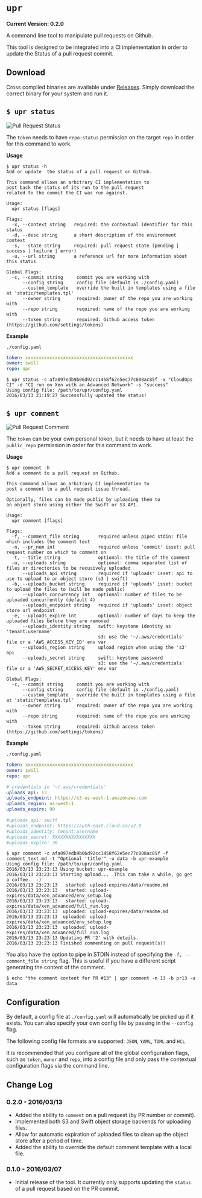 `upr`
=====

**Current Version: 0.2.0**

A command line tool to manipulate pull requests on Github.
	
This tool is designed to be integrated into a CI implementation
in order to update the Status of a pull request commit.


Download
--------

Cross compiled binaries are available under [Releases](https://github.com/swill/upr/releases).  Simply download the correct binary for your system and run it.


`$ upr status`
-------------

![Pull Request Status](https://objects-east.cloud.ca/v1/5ef827605f884961b94881e928e7a250/swill/pr_testing/combo_ci.png)

The `token` needs to have `repo:status` permission on the target `repo` in order for this command to work.

**Usage**
```
$ upr status -h
Add or update  the status of a pull request on Github.

This command allows an arbitrary CI implementation to
post back the status of its run to the pull request
related to the commit the CI was run against.

Usage:
  upr status [flags]

Flags:
  -x, --context string   required: the contextual identifier for this status
  -d, --desc string      a short description of the environment context
  -s, --state string     required: pull request state (pending | success | failure | error)
  -u, --url string       a reference url for more information about this status

Global Flags:
  -c, --commit string     commit you are working with
      --config string     config file (default is ./config.yaml)
      --custom_template   override the built in templates using a file at 'static/templates.tpl'
      --owner string      required: owner of the repo you are working with
      --repo string       required: name of the repo you are working with
      --token string      required: Github access token (https://github.com/settings/tokens)
```

**Example**

`./config.yaml`
``` yaml
token: xxxxxxxxxxxxxxxxxxxxxxxxxxxxxxxxxxxxxxxx
owner: swill
repo: upr
```

```
$ upr status -c afa097edb9b06d92cc1458f62e5ec77c808ac85f -x "CloudOps CI" -d "CI run on Xen with an Advanced Network" -s "success"
Using config file: /path/to/upr/config.yaml
2016/03/13 21:19:27 Successfully updated the status!

```

`$ upr comment`
---------------

![Pull Request Comment](https://objects-east.cloud.ca/v1/5ef827605f884961b94881e928e7a250/swill/pr_testing/comment.png)

The `token` can be your own personal token, but it needs to have at least the `public_repo` permission in order for this command to work.

**Usage**
```
$ upr comment -h
Add a comment to a pull request on Github.

This command allows an arbitrary CI implementation to
post a comment to a pull request issue thread.

Optionally, files can be made public by uploading them to
an object store using either the Swift or S3 API.

Usage:
  upr comment [flags]

Flags:
  -f, --comment_file string       required unless piped stdin: file which includes the comment text
  -n, --pr_num int                required unless 'commit' isset: pull request number on which to comment on
  -t, --title string              optional: the title of the comment
  -u, --uploads string            optional: comma separated list of files or directories to be recusively uploaded
      --uploads_api string        required if 'uploads' isset: api to use to upload to an object store (s3 | swift)
  -b, --uploads_bucket string     required if 'uploads' isset: bucket to upload the files to (will be made public)
      --uploads_concurrency int   optional: number of files to be uploaded concurrently (default 4)
      --uploads_endpoint string   required if 'uploads' isset: object store url endpoint
  -e, --uploads_expire int        optional: number of days to keep the uploaded files before they are removed
      --uploads_identity string   swift: keystone identity as 'tenant:username'
                                  s3: use the '~/.aws/credentials' file or a 'AWS_ACCESS_KEY_ID' env var
      --uploads_region string     upload region when using the 's3' api
      --uploads_secret string     swift: keystone password
                                  s3: use the '~/.aws/credentials' file or a 'AWS_SECRET_ACCESS_KEY' env var

Global Flags:
  -c, --commit string     commit you are working with
      --config string     config file (default is ./config.yaml)
      --custom_template   override the built in templates using a file at 'static/templates.tpl'
      --owner string      required: owner of the repo you are working with
      --repo string       required: name of the repo you are working with
      --token string      required: Github access token (https://github.com/settings/tokens)
```

**Example**

`./config.yaml`
``` yaml
token: xxxxxxxxxxxxxxxxxxxxxxxxxxxxxxxxxxxxxxxx
owner: swill
repo: upr

# credentials in '~/.aws/credentials'
uploads_api: s3
uploads_endpoint: https://s3-us-west-1.amazonaws.com
uploads_region: us-west-1
uploads_expire: 90

#uploads_api: swift
#uploads_endpoint: https://auth-east.cloud.ca/v2.0
#uploads_identity: tenant:username
#uploads_secret: XXXXXXXXXXXXXXXX
#uploads_expire: 30
```

```
$ upr comment -c afa097edb9b06d92cc1458f62e5ec77c808ac85f -f comment_text.md -t "Optional 'title'" -u data -b upr-example
Using config file: /path/to/upr/config.yaml
2016/03/13 23:23:13 Using bucket: upr-example
2016/03/13 23:23:13 Starting upload...  This can take a while, go get a coffee.  :)
2016/03/13 23:23:13   started: upload-expires/data/readme.md
2016/03/13 23:23:13   started: upload-expires/data/xen_advanced/env_setup.log
2016/03/13 23:23:13   started: upload-expires/data/xen_advanced/full_run.log
2016/03/13 23:23:13  uploaded: upload-expires/data/readme.md
2016/03/13 23:23:13  uploaded: upload-expires/data/xen_advanced/env_setup.log
2016/03/13 23:23:13  uploaded: upload-expires/data/xen_advanced/full_run.log
2016/03/13 23:23:13 Updating PR '2' with details.
2016/03/13 23:23:13 Finished commenting on pull request(s)!
```

You also have the option to pipe in STDIN instead of specifying the `-f, --comment_file string` flag.  This is useful if you have a different script generating the content of the comment.

```
$ echo "the comment content for PR #13" | upr comment -n 13 -b pr13 -u data
```


Configuration
-------------
By default, a config file at `./config.yaml` will automatically be picked up if it exists.  You can also specify your own config file by passing in the `--config` flag.

The following config file formats are supported: `JSON`, `YAML`, `TOML` and `HCL`

It is recommended that you configure all of the global configuration flags, such as `token`, `owner` and `repo`, into a config file and only pass the contextual configuration flags via the command line.


Change Log
----------

### 0.2.0 - 2016/03/13
- Added the ability to `comment` on a pull request (by PR number or commit).
- Implemented both S3 and Swift object storage backends for uploading files.
- Allow for automatic expiration of uploaded files to clean up the object store after a period of time.
- Added the ability to override the default comment template with a local file.

### 0.1.0 - 2016/03/07
- Initial release of the tool.  It currently only supports updating the `status` of a pull request based on the PR commit.

